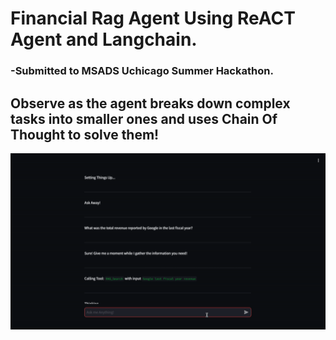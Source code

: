 # Financial Rag Agent Using ReACT Agent and Langchain.
### -Submitted to MSADS Uchicago Summer Hackathon.
## Observe as the agent breaks down complex tasks into smaller ones and uses Chain Of Thought to solve them!
<img src="https://github.com/aayushv001/ReactFinancialRAG/blob/main/demo.gif"/>
